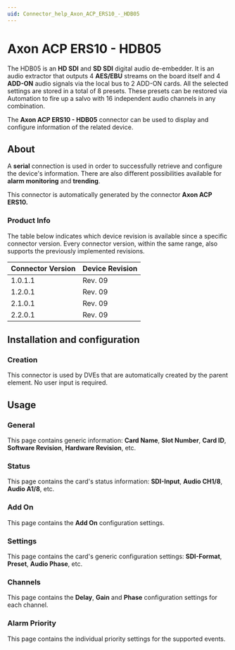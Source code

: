 ```yaml
---
uid: Connector_help_Axon_ACP_ERS10_-_HDB05
---
```


# Axon ACP ERS10 - HDB05

The HDB05 is an **HD SDI** and **SD SDI** digital audio de-embedder. It is an audio extractor that outputs 4 **AES/EBU** streams on the board itself and 4 **ADD-ON** audio signals via the local bus to 2 ADD-ON cards. All the selected settings are stored in a total of 8 presets. These presets can be restored via Automation to fire up a salvo with 16 independent audio channels in any combination.

The **Axon ACP ERS10 - HDB05** connector can be used to display and configure information of the related device.

## About

A **serial** connection is used in order to successfully retrieve and configure the device's information. There are also different possibilities available for **alarm monitoring** and **trending**.

This connector is automatically generated by the connector **Axon ACP ERS10.**

### Product Info

The table below indicates which device revision is available since a specific connector version. Every connector version, within the same range, also supports the previously implemented revisions.

| **Connector Version** | **Device Revision** |
|--------------------|---------------------|
| 1.0.1.1            | Rev. 09             |
| 1.2.0.1            | Rev. 09             |
| 2.1.0.1            | Rev. 09             |
| 2.2.0.1            | Rev. 09             |

## Installation and configuration

### Creation

This connector is used by DVEs that are automatically created by the parent element. No user input is required.

## Usage

### General

This page contains generic information: **Card Name**, **Slot Number**, **Card ID**, **Software Revision**, **Hardware Revision**, etc.

### Status

This page contains the card's status information: **SDI-Input**, **Audio CH1/8**, **Audio A1/8**, etc.

### Add On

This page contains the **Add On** configuration settings.

### Settings

This page contains the card's generic configuration settings: **SDI-Format**, **Preset**, **Audio Phase**, etc.

### Channels

This page contains the **Delay**, **Gain** and **Phase** configuration settings for each channel.

### Alarm Priority

This page contains the individual priority settings for the supported events.
